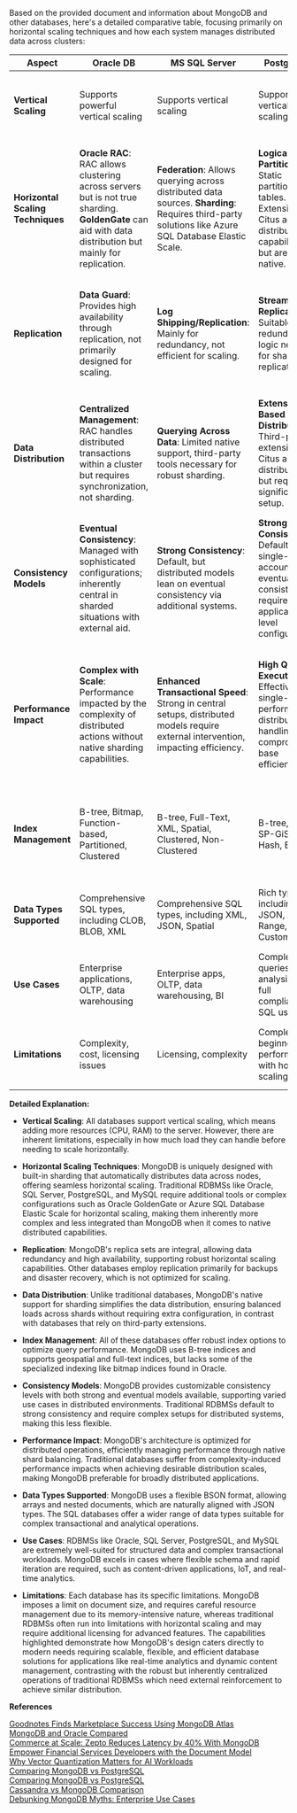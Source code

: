 Based on the provided document and information about MongoDB and other databases, here's a detailed comparative table, focusing primarily on horizontal scaling techniques and how each system manages distributed data across clusters:

| Aspect                        | Oracle DB                                                              | MS SQL Server                                                          | PostgreSQL                                                             | MySQL                                                                 | MongoDB                                                              |
|-------------------------------|------------------------------------------------------------------------|------------------------------------------------------------------------|------------------------------------------------------------------------|------------------------------------------------------------------------|----------------------------------------------------------------------|
| **Vertical Scaling**     | Supports powerful vertical scaling                       | Supports vertical scaling                                | Supports vertical scaling                                | Supports vertical scaling with limitations               | Vertical scaling limited by document size and memory  |
| **Horizontal Scaling Techniques** | **Oracle RAC**: RAC allows clustering across servers but is not true sharding. **GoldenGate** can aid with data distribution but mainly for replication. | **Federation**: Allows querying across distributed data sources. **Sharding**: Requires third-party solutions like Azure SQL Database Elastic Scale. | **Logical Partitioning**: Static partitioning of tables. Extensions like Citus add distributed capabilities but are not native. | **MySQL Cluster**: Offers NDB storage engine for sharding. **Vitess**: A powerful external framework for large scale. | **Built-in Sharding**: Automatically splits data across nodes in a cluster, offering true horizontal scaling without external tools. |
| **Replication**               | **Data Guard**: Provides high availability through replication, not primarily designed for scaling. | **Log Shipping/Replication**: Mainly for redundancy, not efficient for scaling. | **Streaming Replication**: Suitable for redundancy, logic needed for sharded replication. | **Master-Slave & Multi-Master**: Available, but sharding requires additional setup. | **Replica Sets**: Core feature; enables high availability with automatic failover, integral to distributed operations. |
| **Data Distribution**         | **Centralized Management**: RAC handles distributed transactions within a cluster but requires synchronization, not sharding. | **Querying Across Data**: Limited native support, third-party tools necessary for robust sharding. | **Extension-Based Distribution**: Third-party extensions like Citus aid distribution but require significant setup. | **Manual Configuration**: MySQL Cluster handles some distribution; Vitess dramatically enhances this with complex setups. | **Native Sharding**: Effortlessly distributes and balances data across shards in a cluster, central to MongoDB's architecture. |
| **Consistency Models**        | **Eventual Consistency**: Managed with sophisticated configurations; inherently central in sharded situations with external aid. | **Strong Consistency**: Default, but distributed models lean on eventual consistency via additional systems. | **Strong Consistency**: Defaults to single-node accounting; eventual consistency requires application-level configurations. | **Mixed Consistency**: Primarily strong, but MySQL Cluster allows eventual consistency adjustments. | **Tunable Consistency**: Customizable per operation; both strong and eventual consistency models supported natively. |
| **Performance Impact**        | **Complex with Scale**: Performance impacted by the complexity of distributed actions without native sharding capabilities. | **Enhanced Transactional Speed**: Strong in central setups, distributed models require external intervention, impacting efficiency. | **High Query Execution**: Effective single-node performance; distributed handling can compromise base efficiency. | **Transactionally High**: Sturdy single-node; efficient distributed models require external tuning via setups like Vitess. | **Optimized for Distribution**: High performance tailored for distributed setups, reducing load via shard balancing effectively. |
| **Index Management**     | B-tree, Bitmap, Function-based, Partitioned, Clustered   | B-tree, Full-Text, XML, Spatial, Clustered, Non-Clustered | B-tree, GiST, SP-GiST, GIN, Hash, BRIN                  | B-tree, Full-text, Spatial, Clustered, Non-Clustered    | B-tree, Geospatial, Full-text, Types (Single, Compound and Multikey Index)                          |
| **Data Types Supported** | Comprehensive SQL types, including CLOB, BLOB, XML       | Comprehensive SQL types, including XML, JSON, Spatial    | Rich types including JSON, Array, Range, Custom types    | Full SQL type list including JSON, Spatial              | JSON-like BSON, includes arrays, embedded documents   |
| **Use Cases**            | Enterprise applications, OLTP, data warehousing          | Enterprise apps, OLTP, data warehousing, BI              | Complex queries, analysis, BI, full compliance SQL use   | Web applications, e-commerce, small-medium data stores  | Document stores, real-time analytics, content management|
| **Limitations**          | Complexity, cost, licensing issues                       | Licensing, complexity                                    | Complexity for beginners, performance with horizontal scaling | Limited horizontal scalability, licensing for Enterprise edition | No joins or foreign keys, memory intensive, low referential integrity             |

**Detailed Explanation:**
- **Vertical Scaling**: All databases support vertical scaling, which means adding more resources (CPU, RAM) to the server. However, there are inherent limitations, especially in how much load they can handle before needing to scale horizontally.

- **Horizontal Scaling Techniques**: MongoDB is uniquely designed with built-in sharding that automatically distributes data across nodes, offering seamless horizontal scaling. Traditional RDBMSs like Oracle, SQL Server, PostgreSQL, and MySQL require additional tools or complex configurations such as Oracle GoldenGate or Azure SQL Database Elastic Scale for horizontal scaling, making them inherently more complex and less integrated than MongoDB when it comes to native distributed capabilities.

- **Replication**: MongoDB's replica sets are integral, allowing data redundancy and high availability, supporting robust horizontal scaling capabilities. Other databases employ replication primarily for backups and disaster recovery, which is not optimized for scaling.

- **Data Distribution**: Unlike traditional databases, MongoDB's native support for sharding simplifies the data distribution, ensuring balanced loads across shards without requiring extra configuration, in contrast with databases that rely on third-party extensions.

- **Index Management**: All of these databases offer robust index options to optimize query performance. MongoDB uses B-tree indices and supports geospatial and full-text indices, but lacks some of the specialized indexing like bitmap indices found in Oracle.

- **Consistency Models**: MongoDB provides customizable consistency levels with both strong and eventual models available, supporting varied use cases in distributed environments. Traditional RDBMSs default to strong consistency and require complex setups for distributed systems, making this less flexible.

- **Performance Impact**: MongoDB's architecture is optimized for distributed operations, efficiently managing performance through native shard balancing. Traditional databases suffer from complexity-induced performance impacts when achieving desirable distribution scales, making MongoDB preferable for broadly distributed applications.

- **Data Types Supported**: MongoDB uses a flexible BSON format, allowing arrays and nested documents, which are naturally aligned with JSON types. The SQL databases offer a wider range of data types suitable for complex transactional and analytical operations.

- **Use Cases**: RDBMSs like Oracle, SQL Server, PostgreSQL, and MySQL are extremely well-suited for structured data and complex transactional workloads. MongoDB excels in cases where flexible schema and rapid iteration are required, such as content-driven applications, IoT, and real-time analytics.

- **Limitations**: Each database has its specific limitations. MongoDB imposes a limit on document size, and requires careful resource management due to its memory-intensive nature, whereas traditional RDBMSs often run into limitations with horizontal scaling and may require additional licensing for advanced features.
The capabilities highlighted demonstrate how MongoDB's design caters directly to modern needs requiring scalable, flexible, and efficient database solutions for applications like real-time analytics and dynamic content management, contrasting with the robust but inherently centralized operations of traditional RDBMSs which need external reinforcement to achieve similar distribution.  
  
**References**  
  
[Goodnotes Finds Marketplace Success Using MongoDB Atlas](https://www.mongodb.com/blog/post/goodnotes-finds-marketplace-success-using-mongodb-atlas)  
[MongoDB and Oracle Compared](https://www.mongodb.com/resources/compare/mongodb-oracle)  
[Commerce at Scale: Zepto Reduces Latency by 40% With MongoDB](https://www.mongodb.com/blog/post/commerce-scale-zepto-reduces-latency-by-40-percent-mongodb)  
[Empower Financial Services Developers with the Document Model](https://www.mongodb.com/blog/post/empower-financial-services-developers-with-document-model)  
[Why Vector Quantization Matters for AI Workloads](https://www.mongodb.com/blog/post/why-vector-quantization-matters-for-ai-workloads)  
[Comparing MongoDB vs PostgreSQL    ](https://www.mongodb.com/resources/compare/mongodb-postgresql)  
[Comparing MongoDB vs PostgreSQL    ](https://www.mongodb.com/resources/compare/mongodb-postgresql)  
[Cassandra vs MongoDB Comparison](https://www.mongodb.com/resources/compare/cassandra-vs-mongodb)  
[Debunking MongoDB Myths: Enterprise Use Cases](https://www.mongodb.com/blog/post/debunking-mongodb-myths-enterprise-use-cases)